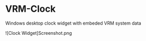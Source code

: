 # VRM-Clock
Windows desktop clock widget with embeded VRM system data

![Clock Widget]Screenshot.png

